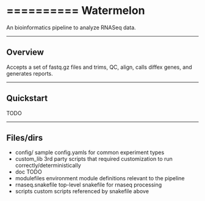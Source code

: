 ==========
Watermelon
==========

An bioinformatics pipeline to analyze RNASeq data.

--------
Overview
--------

Accepts a set of fastq.gz files and trims, QC, align, calls diffex genes, and generates reports.


----------
Quickstart
----------

TODO

----------
Files/dirs
----------
* config/ 
  sample config.yamls for common experiment types
* custom_lib
  3rd party scripts that required customization to run correctly/deterministically
* doc
  TODO
* modulefiles
  environment module definitions relevant to the pipeline
* rnaseq.snakefile
  top-level snakefile for rnaseq processing
* scripts
  custom scripts referenced by snakefile above
